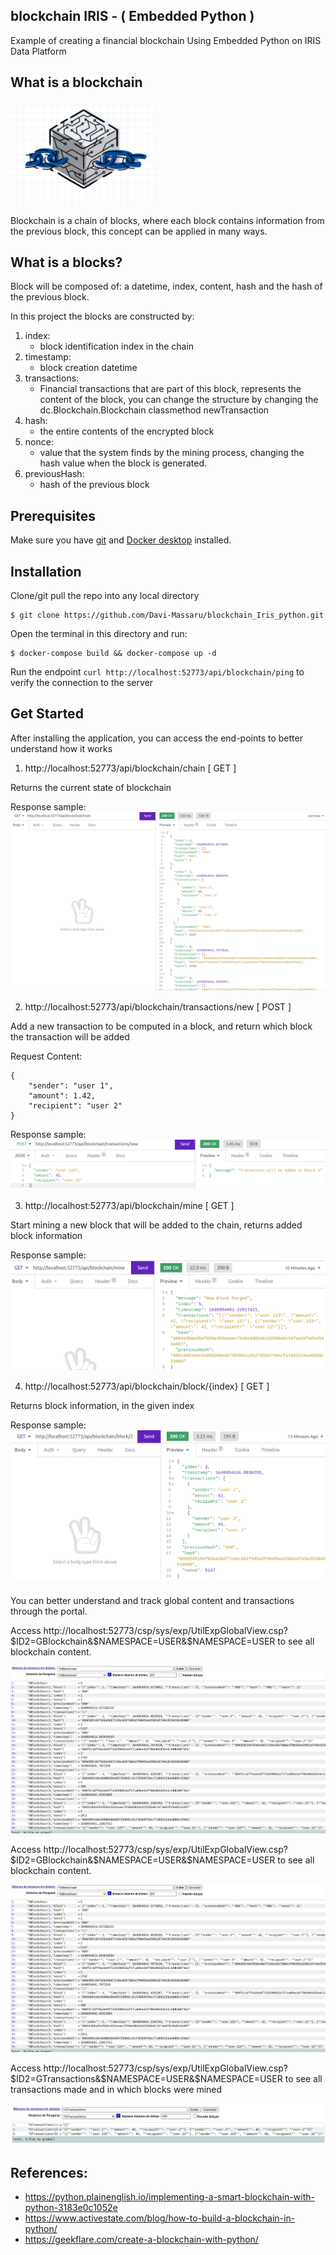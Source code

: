 ## blockchain IRIS - ( Embedded Python )

Example of creating a financial blockchain Using Embedded Python on IRIS Data Platform

## What is a blockchain

<img src="https://raw.githubusercontent.com/Davi-Massaru/blockchain_Iris_python/main/img/ico.png"></img>

Blockchain is a chain of blocks, where each block contains information from the previous block, this concept can be applied in many ways.

## What is a blocks?

Block will be composed of: a datetime, index, content, hash and the hash of the previous block.

In this project the blocks are constructed by:

1. index:
    - block identification index in the chain 
2. timestamp:
    - block creation datetime 
3. transactions:
    - Financial transactions that are part of this block, represents the content of the block, you can change the structure by changing the dc.Blockchain.Blockchain classmethod newTransaction
4. hash:
    - the entire contents of the encrypted block
5. nonce:
    - value that the system finds by the mining process, changing the hash value when the block is generated.
6. previousHash:
    - hash of the previous block

## Prerequisites
Make sure you have [git](https://git-scm.com/book/en/v2/Getting-Started-Installing-Git) and [Docker desktop](https://www.docker.com/products/docker-desktop) installed.

## Installation 

Clone/git pull the repo into any local directory

```
$ git clone https://github.com/Davi-Massaru/blockchain_Iris_python.git
```

Open the terminal in this directory and run:

```
$ docker-compose build && docker-compose up -d
```

Run the endpoint ```curl http://localhost:52773/api/blockchain/ping``` to verify the connection to the server

## Get Started

After installing the application, you can access the end-points to better understand how it works

1. http://localhost:52773/api/blockchain/chain [ GET ]

Returns the current state of blockchain

Response sample:
<img src="https://raw.githubusercontent.com/Davi-Massaru/blockchain_Iris_python/main/img/chain.png"></img>

2. http://localhost:52773/api/blockchain/transactions/new [ POST ]

Add a new transaction to be computed in a block, and return which block the transaction will be added

Request Content:
```
{
	"sender": "user 1",
	"amount": 1.42,
	"recipient": "user 2"
}
```

Response sample:
<img src="https://raw.githubusercontent.com/Davi-Massaru/blockchain_Iris_python/main/img/transactions_new.png"></img>

3. http://localhost:52773/api/blockchain/mine [ GET ]

Start mining a new block that will be added to the chain, returns added block information

Response sample:
<img src="https://raw.githubusercontent.com/Davi-Massaru/blockchain_Iris_python/main/img/mine.png"></img>

4. http://localhost:52773/api/blockchain/block/{index} [ GET ]

Returns block information, in the given index

Response sample:
<img src="https://raw.githubusercontent.com/Davi-Massaru/blockchain_Iris_python/main/img/block.png"></img>

### 

You can better understand and track global content and transactions through the portal.

Access http://localhost:52773/csp/sys/exp/UtilExpGlobalView.csp?$ID2=GBlockchain&$NAMESPACE=USER&$NAMESPACE=USER to see all blockchain content.

<img src="https://raw.githubusercontent.com/Davi-Massaru/blockchain_Iris_python/main/img/globalGBlockchain.png"></img>

Access http://localhost:52773/csp/sys/exp/UtilExpGlobalView.csp?$ID2=GBlockchain&$NAMESPACE=USER&$NAMESPACE=USER to see all blockchain content.

<img src="https://raw.githubusercontent.com/Davi-Massaru/blockchain_Iris_python/main/img/globalGBlockchain.png"></img>

Access http://localhost:52773/csp/sys/exp/UtilExpGlobalView.csp?$ID2=GTransactions&$NAMESPACE=USER&$NAMESPACE=USER to see all transactions made and in which blocks were mined

<img src="https://raw.githubusercontent.com/Davi-Massaru/blockchain_Iris_python/main/img/globalGTransactions.png"></img>

## References:
- https://python.plainenglish.io/implementing-a-smart-blockchain-with-python-3183e0c1052e
- https://www.activestate.com/blog/how-to-build-a-blockchain-in-python/
- https://geekflare.com/create-a-blockchain-with-python/